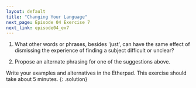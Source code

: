 ```yaml
---
layout: default
title: "Changing Your Language"
next_page: Episode 04 Exercise 7
next_link: episode04_ex7
---
```


1) What other words or phrases, besides 'just', can have the same effect of dismissing the experience of finding a subject difficult or unclear?

2) Propose an alternate phrasing for one of the suggestions above.

Write your examples and alternatives in the Etherpad.
This exercise should take about 5 minutes.
{: .solution}

